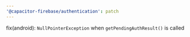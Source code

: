 ```yaml
---
'@capacitor-firebase/authentication': patch
---
```


fix(android): `NullPointerException` when `getPendingAuthResult()` is called
